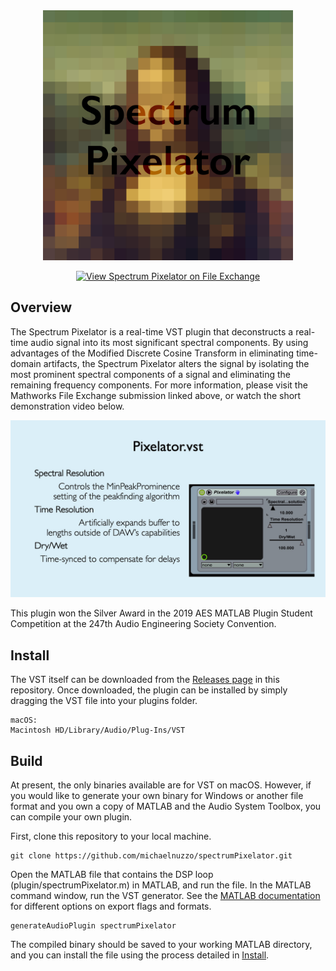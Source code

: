 <div  align="center">

<img width="400" src="docs/imgs/logo.jpg">

[![View Spectrum Pixelator on File Exchange](https://www.mathworks.com/matlabcentral/images/matlab-file-exchange.svg)](https://www.mathworks.com/matlabcentral/fileexchange/72449-spectrum-pixelator)


</div>

## Overview

The Spectrum Pixelator is a real-time VST plugin that deconstructs a real-time audio signal into its most significant spectral components. By using advantages of the Modified Discrete Cosine Transform in eliminating time-domain artifacts, the Spectrum Pixelator alters the signal by isolating the most prominent spectral components of a signal and eliminating the remaining frequency components. For more information, please visit the Mathworks File Exchange submission linked above, or watch the short demonstration video below.
<div  align="center">
<a href="https://youtu.be/tT46hXvSd8Q"><img width="600px" src="docs/imgs/thumb.jpg"></a> 
</div>

This plugin won the Silver Award in the 2019 AES MATLAB Plugin Student Competition at the 247th Audio Engineering Society Convention.

## Install

The VST itself can be downloaded from the [Releases page](https://github.com/michaelnuzzo/spectrumPixelator/releases) in this repository. Once downloaded, the plugin can be installed by simply dragging the VST file into your plugins folder. 

```
macOS:
Macintosh HD/Library/Audio/Plug-Ins/VST
```


## Build

At present, the only binaries available are for VST on macOS. However, if you would like to generate your own binary for Windows or another file format and you own a copy of MATLAB and the Audio System Toolbox, you can compile your own plugin.

First, clone this repository to your local machine.

```
git clone https://github.com/michaelnuzzo/spectrumPixelator.git
```

Open the MATLAB file that contains the DSP loop (plugin/spectrumPixelator.m) in MATLAB, and run the file. In the MATLAB command window, run the VST generator. See the [MATLAB documentation](https://www.mathworks.com/help/audio/ref/generateaudioplugin.html) for different options on export flags and formats.

```
generateAudioPlugin spectrumPixelator
```
The compiled binary should be saved to your working MATLAB directory, and you can install the file using the process detailed in [Install](#install).
